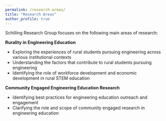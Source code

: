 ```yaml
---
permalink: /research-areas/
title: "Research Areas"
author_profile: true
---
```


Schilling Research Group focuses on the following main areas of research:

**Rurality in Engineering Education**

* Exploring the experiences of rural students pursuing engineering across various institutional contexts
* Understanding the factors that contribute to rural students pursuing engineering
* Identifying the role of workforce development and economic development in rural STEM education

**Community Engaged Engineering Education Research**
* Identifying best practices for engineering education outreach and engagement
* Clarifying the role and scope of community engaged research in engineering education
